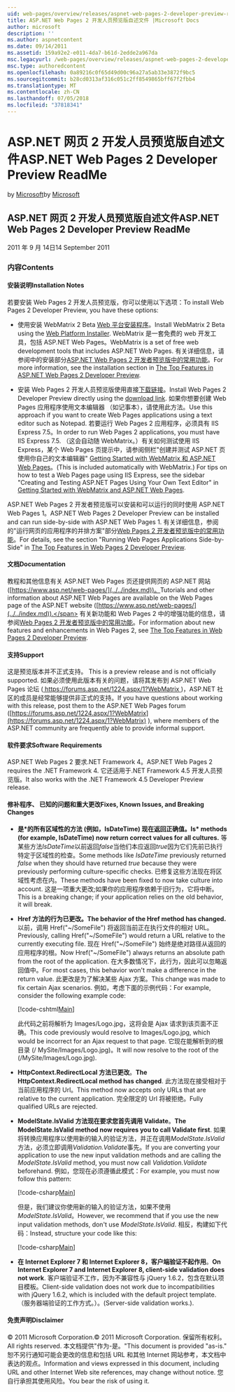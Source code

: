 ```yaml
---
uid: web-pages/overview/releases/aspnet-web-pages-2-developer-preview-readme
title: ASP.NET Web Pages 2 开发人员预览版自述文件 |Microsoft Docs
author: microsoft
description: ''
ms.author: aspnetcontent
ms.date: 09/14/2011
ms.assetid: 159a92e2-e011-4da7-b61d-2edde2a967da
msc.legacyurl: /web-pages/overview/releases/aspnet-web-pages-2-developer-preview-readme
msc.type: authoredcontent
ms.openlocfilehash: 0a89216c0f65d49d00c96a27a5ab33e3872f9bc5
ms.sourcegitcommit: b28cd0313af316c051c2ff8549865bff67f2fbb4
ms.translationtype: MT
ms.contentlocale: zh-CN
ms.lasthandoff: 07/05/2018
ms.locfileid: "37818341"
---
```

<a name="aspnet-web-pages-2-developer-preview-readme"></a><span data-ttu-id="fd2b4-102">ASP.NET 网页 2 开发人员预览版自述文件</span><span class="sxs-lookup"><span data-stu-id="fd2b4-102">ASP.NET Web Pages 2 Developer Preview ReadMe</span></span>
====================
<span data-ttu-id="fd2b4-103">by [Microsoft](https://github.com/microsoft)</span><span class="sxs-lookup"><span data-stu-id="fd2b4-103">by [Microsoft](https://github.com/microsoft)</span></span>

## <a name="aspnet-web-pages-2-developer-preview-readme"></a><span data-ttu-id="fd2b4-104">ASP.NET 网页 2 开发人员预览版自述文件</span><span class="sxs-lookup"><span data-stu-id="fd2b4-104">ASP.NET Web Pages 2 Developer Preview ReadMe</span></span>

<span data-ttu-id="fd2b4-105">2011 年 9 月 14日</span><span class="sxs-lookup"><span data-stu-id="fd2b4-105">14 September 2011</span></span>

### <a name="contents"></a><span data-ttu-id="fd2b4-106">内容</span><span class="sxs-lookup"><span data-stu-id="fd2b4-106">Contents</span></span>

#### <a id="_Toc303701284"></a>  <span data-ttu-id="fd2b4-107">安装说明</span><span class="sxs-lookup"><span data-stu-id="fd2b4-107">Installation Notes</span></span>

<span data-ttu-id="fd2b4-108">若要安装 Web Pages 2 开发人员预览版，你可以使用以下选项：</span><span class="sxs-lookup"><span data-stu-id="fd2b4-108">To install Web Pages 2 Developer Preview, you have these options:</span></span>

- <span data-ttu-id="fd2b4-109">使用安装 WebMatrix 2 Beta [Web 平台安装程序](https://go.microsoft.com/fwlink/?LinkId=226883)。</span><span class="sxs-lookup"><span data-stu-id="fd2b4-109">Install WebMatrix 2 Beta using the [Web Platform Installer](https://go.microsoft.com/fwlink/?LinkId=226883).</span></span> <span data-ttu-id="fd2b4-110">WebMatrix 是一套免费的 web 开发工具，包括 ASP.NET Web Pages。</span><span class="sxs-lookup"><span data-stu-id="fd2b4-110">WebMatrix is a set of free web development tools that includes ASP.NET Web Pages.</span></span> <span data-ttu-id="fd2b4-111">有关详细信息，请参阅中的安装部分[ASP.NET Web Pages 2 开发者预览版中的常用功能](https://go.microsoft.com/fwlink/?LinkID=227824)。</span><span class="sxs-lookup"><span data-stu-id="fd2b4-111">For more information, see the installation section in [The Top Features in ASP.NET Web Pages 2 Developer Preview](https://go.microsoft.com/fwlink/?LinkID=227824).</span></span>

- <span data-ttu-id="fd2b4-112">安装 Web Pages 2 开发人员预览版使用直接[下载链接](https://go.microsoft.com/fwlink/?LinkID=226335)。</span><span class="sxs-lookup"><span data-stu-id="fd2b4-112">Install Web Pages 2 Developer Preview directly using the [download link](https://go.microsoft.com/fwlink/?LinkID=226335).</span></span> <span data-ttu-id="fd2b4-113">如果你想要创建 Web Pages 应用程序使用文本编辑器 （如记事本），请使用此方法。</span><span class="sxs-lookup"><span data-stu-id="fd2b4-113">Use this approach if you want to create Web Pages applications using a text editor such as Notepad.</span></span> <span data-ttu-id="fd2b4-114">若要运行 Web Pages 2 应用程序，必须具有 IIS Express 7.5。</span><span class="sxs-lookup"><span data-stu-id="fd2b4-114">In order to run Web Pages 2 applications, you must have IIS Express 7.5.</span></span> <span data-ttu-id="fd2b4-115">（这会自动随 WebMatrix。）有关如何测试使用 IIS Express，某个 Web Pages 页提示中，请参阅侧栏"创建并测试 ASP.NET 页使用你自己的文本编辑器" [Getting Started with WebMatrix 和 ASP.NET Web Pages](https://go.microsoft.com/fwlink/?LinkId=202889)。</span><span class="sxs-lookup"><span data-stu-id="fd2b4-115">(This is included automatically with WebMatrix.) For tips on how to test a Web Pages page using IIS Express, see the sidebar "Creating and Testing ASP.NET Pages Using Your Own Text Editor" in [Getting Started with WebMatrix and ASP.NET Web Pages](https://go.microsoft.com/fwlink/?LinkId=202889).</span></span>

<span data-ttu-id="fd2b4-116">ASP.NET Web Pages 2 开发者预览版可以安装和可以运行的同时使用 ASP.NET Web Pages 1。</span><span class="sxs-lookup"><span data-stu-id="fd2b4-116">ASP.NET Web Pages 2 Developer Preview can be installed and can run side-by-side with ASP.NET Web Pages 1.</span></span> <a id="a"></a><span data-ttu-id="fd2b4-117">有关详细信息，参阅的"运行网页的应用程序的并排方案"部分[Web Pages 2 开发者预览版中的常用功能](https://go.microsoft.com/fwlink/?LinkID=227824)。</span><span class="sxs-lookup"><span data-stu-id="fd2b4-117">For details, see the section "Running Web Pages Applications Side-by-Side" in [The Top Features in Web Pages 2 Developer Preview](https://go.microsoft.com/fwlink/?LinkID=227824).</span></span>

#### <a id="_Toc303701285"></a>  <span data-ttu-id="fd2b4-118">文档</span><span class="sxs-lookup"><span data-stu-id="fd2b4-118">Documentation</span></span>

<span data-ttu-id="fd2b4-119">教程和其他信息有关 ASP.NET Web Pages 页还提供网页的 ASP.NET 网站 ([https://www.asp.net/web-pages/](../../index.md))。</span><span class="sxs-lookup"><span data-stu-id="fd2b4-119">Tutorials and other information about ASP.NET Web Pages are available on the Web Pages page of the ASP.NET website ([https://www.asp.net/web-pages/](../../index.md)).</span></span> <span data-ttu-id="fd2b4-120">有关新功能和 Web Pages 2 中的增强功能的信息，请参阅[Web Pages 2 开发者预览版中的常用功能](https://go.microsoft.com/fwlink/?LinkID=227824)。</span><span class="sxs-lookup"><span data-stu-id="fd2b4-120">For information about new features and enhancements in Web Pages 2, see [The Top Features in Web Pages 2 Developer Preview](https://go.microsoft.com/fwlink/?LinkID=227824).</span></span>

#### <a id="_Toc303701286"></a>  <span data-ttu-id="fd2b4-121">支持</span><span class="sxs-lookup"><span data-stu-id="fd2b4-121">Support</span></span>

<a id="_Toc209852135"></a><span data-ttu-id="fd2b4-122"><a id="_Toc255833657"></a> 这是预览版本并不正式支持。</span><span class="sxs-lookup"><span data-stu-id="fd2b4-122"><a id="_Toc255833657"></a> This is a preview release and is not officially supported.</span></span> <span data-ttu-id="fd2b4-123">如果必须使用此版本有关的问题，请将其发布到 ASP.NET Web Pages 论坛 ([ https://forums.asp.net/1224.aspx/1?WebMatrix ](https://forums.asp.net/1224.aspx/1?WebMatrix) )，ASP.NET 社区的成员是经常能够提供非正式的支持。</span><span class="sxs-lookup"><span data-stu-id="fd2b4-123">If you have questions about working with this release, post them to the ASP.NET Web Pages forum ([https://forums.asp.net/1224.aspx/1?WebMatrix](https://forums.asp.net/1224.aspx/1?WebMatrix) ), where members of the ASP.NET community are frequently able to provide informal support.</span></span>

#### <a id="_Toc303701287"></a>  <span data-ttu-id="fd2b4-124">软件要求</span><span class="sxs-lookup"><span data-stu-id="fd2b4-124">Software Requirements</span></span>

<span data-ttu-id="fd2b4-125">ASP.NET Web Pages 2 要求.NET Framework 4。</span><span class="sxs-lookup"><span data-stu-id="fd2b4-125">ASP.NET Web Pages 2 requires the .NET Framework 4.</span></span> <span data-ttu-id="fd2b4-126">它还适用于.NET Framework 4.5 开发人员预览版。</span><span class="sxs-lookup"><span data-stu-id="fd2b4-126">It also works with the .NET Framework 4.5 Developer Preview release.</span></span>

<a id="_Toc303701288"></a><a id="_Breaking_Changes"></a>

#### <a name="fixes-known-issues-and-breaking-changes"></a><span data-ttu-id="fd2b4-127">修补程序、 已知的问题和重大更改</span><span class="sxs-lookup"><span data-stu-id="fd2b4-127">Fixes, Known Issues, and Breaking Changes</span></span>

<a id="_Toc224729061"></a><a id="_Toc238051347"></a>

- <span data-ttu-id="fd2b4-128">**是\*的所有区域性的方法 (例如，IsDateTime) 现在返回正确值。**</span><span class="sxs-lookup"><span data-stu-id="fd2b4-128">**Is\* methods (for example, IsDateTime) now return correct values for all cultures.**</span></span> <span data-ttu-id="fd2b4-129">等某些方法*IsDateTime*以前返回*false*当他们本应返回*true*因为它们先前已执行特定于区域性的检查。</span><span class="sxs-lookup"><span data-stu-id="fd2b4-129">Some methods like *IsDateTime* previously returned *false* when they should have returned *true* because they were previously performing culture-specific checks.</span></span> <span data-ttu-id="fd2b4-130">已修复这些方法现在将区域性考虑在内。</span><span class="sxs-lookup"><span data-stu-id="fd2b4-130">These methods have been fixed to now take culture into account.</span></span> <span data-ttu-id="fd2b4-131">这是一项重大更改;如果你的应用程序依赖于旧行为，它将中断。</span><span class="sxs-lookup"><span data-stu-id="fd2b4-131">This is a breaking change; if your application relies on the old behavior, it will break.</span></span>
- <span data-ttu-id="fd2b4-132">**Href 方法的行为已更改。**</span><span class="sxs-lookup"><span data-stu-id="fd2b4-132">**The behavior of the Href method has changed.**</span></span> <span data-ttu-id="fd2b4-133">以前，调用 Href("~/SomeFile") 将返回当前正在执行文件的相对 URL。</span><span class="sxs-lookup"><span data-stu-id="fd2b4-133">Previously, calling Href("~/SomeFile") would return a URL relative to the currently executing file.</span></span> <span data-ttu-id="fd2b4-134">现在 Href("~/SomeFile") 始终是绝对路径从返回的应用程序的根。</span><span class="sxs-lookup"><span data-stu-id="fd2b4-134">Now Href("~/SomeFile") always returns an absolute path from the root of the application.</span></span> <span data-ttu-id="fd2b4-135">在大多数情况下，此行为，因此可以忽略返回值中。</span><span class="sxs-lookup"><span data-stu-id="fd2b4-135">For most cases, this behavior won't make a difference in the return value.</span></span> <span data-ttu-id="fd2b4-136">此更改是为了解决某些 Ajax 方案。</span><span class="sxs-lookup"><span data-stu-id="fd2b4-136">This change was made to fix certain Ajax scenarios.</span></span> <span data-ttu-id="fd2b4-137">例如，考虑下面的示例代码：</span><span class="sxs-lookup"><span data-stu-id="fd2b4-137">For example, consider the following example code:</span></span> 

    [!code-cshtml[Main](aspnet-web-pages-2-developer-preview-readme/samples/sample1.cshtml)]

    <span data-ttu-id="fd2b4-138">此代码之前将解析为 Images/Logo.jpg，这将会是 Ajax 请求到该页面不正确。</span><span class="sxs-lookup"><span data-stu-id="fd2b4-138">This code previously would resolve to Images/Logo.jpg, which would be incorrect for an Ajax request to that page.</span></span> <span data-ttu-id="fd2b4-139">它现在能解析到的根目录 (/ MySite/Images/Logo.jpg)。</span><span class="sxs-lookup"><span data-stu-id="fd2b4-139">It will now resolve to the root of the (/MySite/Images/Logo.jpg).</span></span>
- <span data-ttu-id="fd2b4-140">**HttpContext.RedirectLocal 方法已更改**。</span><span class="sxs-lookup"><span data-stu-id="fd2b4-140">**The HttpContext.RedirectLocal method has changed**.</span></span> <span data-ttu-id="fd2b4-141">此方法现在接受相对于当前应用程序的 Url。</span><span class="sxs-lookup"><span data-stu-id="fd2b4-141">This method now accepts only URLs that are relative to the current application.</span></span> <span data-ttu-id="fd2b4-142">完全限定的 Url 将被拒绝。</span><span class="sxs-lookup"><span data-stu-id="fd2b4-142">Fully qualified URLs are rejected.</span></span>
- <span data-ttu-id="fd2b4-143">**ModelState.IsValid 方法现在要求您首先调用 Validate**。</span><span class="sxs-lookup"><span data-stu-id="fd2b4-143">**The ModelState.IsValid method now requires you to call Validate first**.</span></span> <span data-ttu-id="fd2b4-144">如果将转换应用程序以使用新的输入的验证方法，并正在调用*ModelState.IsValid*方法，必须立即调用*Validation.Validate*事先。</span><span class="sxs-lookup"><span data-stu-id="fd2b4-144">If you are converting your application to use the new input validation methods and are calling the *ModelState.IsValid* method, you must now call *Validation.Validate* beforehand.</span></span> <span data-ttu-id="fd2b4-145">例如，您现在必须遵循此模式：</span><span class="sxs-lookup"><span data-stu-id="fd2b4-145">For example, you must now follow this pattern:</span></span> 

    [!code-csharp[Main](aspnet-web-pages-2-developer-preview-readme/samples/sample2.cs)]

  <span data-ttu-id="fd2b4-146">但是，我们建议你使用新的输入的验证方法，如果不使用*ModelState.IsValid*。</span><span class="sxs-lookup"><span data-stu-id="fd2b4-146">However, we recommend that if you use the new input validation methods, don't use *ModelState.IsValid*.</span></span> <span data-ttu-id="fd2b4-147">相反，构建如下代码：</span><span class="sxs-lookup"><span data-stu-id="fd2b4-147">Instead, structure your code like this:</span></span> 

    [!code-csharp[Main](aspnet-web-pages-2-developer-preview-readme/samples/sample3.cs)]
- <span data-ttu-id="fd2b4-148">**在 Internet Explorer 7 和 Internet Explorer 8，客户端验证不起作用**。</span><span class="sxs-lookup"><span data-stu-id="fd2b4-148">**On Internet Explorer 7 and Internet Explorer 8, client-side validation does not work**.</span></span> <span data-ttu-id="fd2b4-149">客户端验证不工作，因为不兼容性与 jQuery 1.6.2，包含在默认项目模板。</span><span class="sxs-lookup"><span data-stu-id="fd2b4-149">Client-side validation does not work due to incompatibilities with jQuery 1.6.2, which is included with the default project template.</span></span> <span data-ttu-id="fd2b4-150">（服务器端验证的工作方式。）。</span><span class="sxs-lookup"><span data-stu-id="fd2b4-150">(Server-side validation works.).</span></span>

#### <a id="_Toc303701289"></a>  <span data-ttu-id="fd2b4-151">免责声明</span><span class="sxs-lookup"><span data-stu-id="fd2b4-151">Disclaimer</span></span>

<span data-ttu-id="fd2b4-152">© 2011 Microsoft Corporation.</span><span class="sxs-lookup"><span data-stu-id="fd2b4-152">© 2011 Microsoft Corporation.</span></span> <span data-ttu-id="fd2b4-153">保留所有权利。</span><span class="sxs-lookup"><span data-stu-id="fd2b4-153">All rights reserved.</span></span> <span data-ttu-id="fd2b4-154">本文档提供"作为-是。"</span><span class="sxs-lookup"><span data-stu-id="fd2b4-154">This document is provided "as-is."</span></span> <span data-ttu-id="fd2b4-155">恕不另行通知可能会更改的信息和包括 URL 和其他 Internet 网站参考，本文档中表达的观点。</span><span class="sxs-lookup"><span data-stu-id="fd2b4-155">Information and views expressed in this document, including URL and other Internet Web site references, may change without notice.</span></span> <span data-ttu-id="fd2b4-156">您自行承担其使用风险。</span><span class="sxs-lookup"><span data-stu-id="fd2b4-156">You bear the risk of using it.</span></span>
